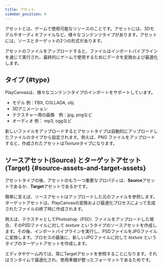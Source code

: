 ```yaml
---
title: アセット
sidebar_position: 8
---
```


アセットとは、ゲームで使用可能なリソースのことです。アセットには、3Dモデルやオーディオファイルなど、様々なコンテンツタイプがあります。アセットには、ソースとターゲットの2つの形式があります。

アセットのファイルをアップロードすると、ファイルはインポートパイプラインを通じて実行され、最終的にゲームで使用するためにデータを変換および最適化します。

## タイプ {#type}

PlayCanvasは、様々なコンテンツタイプのインポートをサポートしています。

* モデル 例：FBX, COLLADA, obj
* 3Dアニメーション
* テクスチャー用の画像　例：jpg, pngなど
* オーディオ 例： mp3, oggなど

新しいファイルをアップロードするとアセットタイプは自動的にアップロードしたファイルのタイプから設定されます。例えば、PNG ファイルをアップロードすると、作成されたアセットは*Texture*タイプになります。
 

## ソースアセット(Source) とターゲットアセット(Target) {#source-assets-and-target-assets}

アセットタイプの後、アセットのもう一つ重要なプロパティは、**Source**アセットであるか、**Target**アセットであるかです。

簡単に言えば、ソースアセットはアップロードした元のファイルを参照します。ターゲットアセットは、PlayCanvasの変換および最適化プロセスによって生成されたファイルの終了時に作成されます。

例えば、テクスチャとしてPhotoshop（PSD）ファイルをアップロードした場合、そのPSDファイルに対して *texture* というタイプのソースアセットを作成します。その後、インポートパイプラインを実行し、PSDファイルをJPGファイルに変換します。プロセスの最後に、新しいJPGファイルに対して *texture* というタイプのターゲットアセットを作成します。

エディタやゲーム内では、常にTargetアセットを参照することになります。それはランタイムで最適化され、使用準備が整ったフォーマットであるためです。

